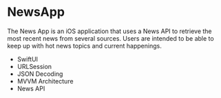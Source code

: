 # NewsApp

The News App is an iOS application that uses a News API to retrieve the most recent news from several sources. 
Users are intended to be able to keep up with hot news topics and current happenings.

- SwiftUI
- URLSession
- JSON Decoding
- MVVM Architecture
- News API
